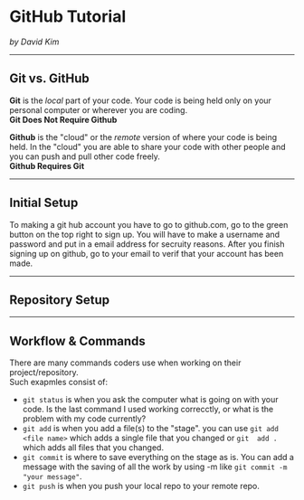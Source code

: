 # GitHub Tutorial

_by David Kim_

---
## Git vs. GitHub
**Git** is the _local_ part of your code.
Your code is being held only on your personal computer or wherever you are coding.  
**Git Does Not Require Github**  

**Github** is the "cloud" or the _remote_ version of where your code is being held. In the "cloud" you are able to share your code with other people and you can push and pull other code freely.  
**Github Requires Git**


---
## Initial Setup
To making a git hub account you have to go to github.com, go to the green button on the top right to sign up. You will have to make a username and password and put in a email address for secruity reasons. After you finish signing up on github, go to your email to verif that your account has been made.


---
## Repository Setup



---
## Workflow & Commands  
There are many commands coders use when working on their project/repository.  
Such exapmles consist of:  
* `git status` is when you ask the computer what is going on with your code. Is the last command I used working correcctly, or what is the problem with my code currently?  
* `git add` is when you add a file(s) to the "stage". you can use `git add <file name>` which adds a single file that you changed or `git  add .` which adds all files that you changed.  
* `git commit` is where to save everything on the stage as is. You can add a message with the saving of all the work by using -m like `git commit -m "your message"`.  
* `git push` is when you push your local repo to your remote repo.